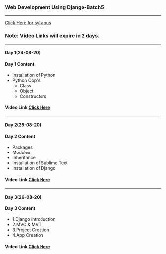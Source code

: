### Web Development Using Django-Batch5
____

[Click Here for syllabus](https://drive.google.com/file/d/1OnBUWHxKIa0ixTU8uKrWTGCE7HB3PbGl/view)

### Note: Video Links will expire in 2 days.
____
#### Day 1(24-08-20)
#### Day 1 Content
- Installation of Python
- Python Oop's
  - Class
  - Object
  - Constructors
#### Video Link [Click Here](https://transcripts.gotomeeting.com/#/s/31d6cacf516db4d1de9c4dc931b0cc7c5639e9e6bc84cec8d465c9eadd4f6289)
___

#### Day 2(25-08-20)
#### Day 2 Content
- Packages
- Modules
- Inheritance
- Installation of Sublime Text
- Installation of Django

#### Video Link [Click Here](https://transcripts.gotomeeting.com/#/s/f47ef8f47c5a49522a1d425513cc357c10632690ed19d2c8592e09874cfb3fe2)
____

#### Day 3(26-08-20)
#### Day 3 Content

- 1.Django introduction
- 2.MVC & MVT
- 3.Project Creation
- 4.App Creation

#### Video Link [Click Here](https://transcripts.gotomeeting.com/#/s/b7da526bcfd65ddc0a62e604501cb0358beff2f833e69d772986b3759fd5f0ee)
